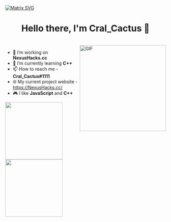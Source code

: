   [![Matrix SVG](https://raw.githubusercontent.com/rodrigograca31/rodrigograca31/master/matrix.svg)](https://www.youtube.com/watch?v=SDkAGkd4NLc) 
<p>
  <h1 align="center"><b>Hello there, I'm Cral_Cactus 👋</b></h1>
</p>

<br>

<img align="right" height="270px" alt="GIF" src="https://i.pinimg.com/originals/e4/26/70/e426702edf874b181aced1e2fa5c6cde.gif" />

- 👀 I’m working on **NexusHacks.cc**
- 🌱 I’m currently learning **C++**
- 📫 How to reach me - **Cral_Cactus#1111**
- 🌐 My current project website - https://NexusHacks.cc/
- 🎮 I like **JavaScript** and **C++**

<p align="left">
  <a href="https://github.com/Cral-Cactus">
    <img height="180em" src="https://github-readme-stats.vercel.app/api?username=Cral-Cactus&&show_icons=true&title_color=08d665&icon_color=08d665&text_color=08d665&bg_color=151515"/>
   <img height="180em" src="https://github-readme-stats-eight-theta.vercel.app/api/top-langs/?username=Cral-Cactus&hide=c&layout=compact&langs_count=8&title_color=08d665&icon_color=08d665&text_color=08d665&bg_color=151515"/>
  </a>
</p>
